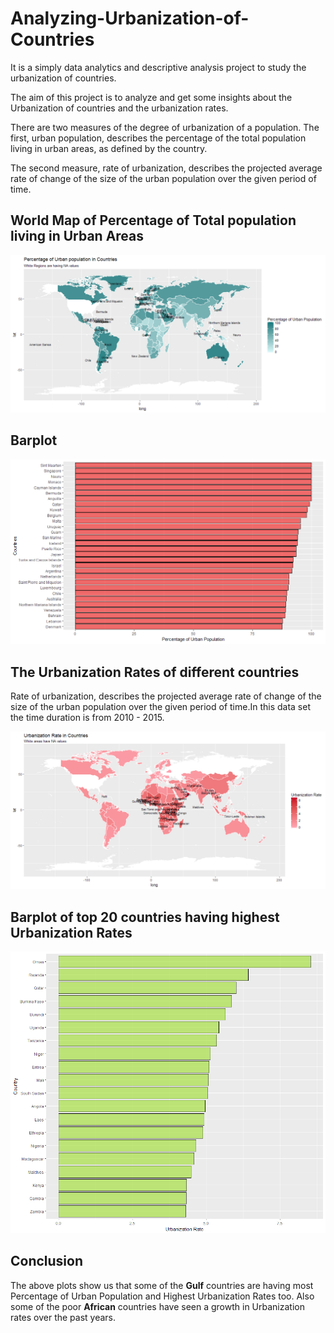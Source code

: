 # Analyzing-Urbanization-of-Countries

It is a simply data analytics and descriptive analysis project to study the urbanization of countries.

The aim of this project is to analyze and get some insights about the Urbanization of countries and the urbanization rates.

There are two measures of the degree of urbanization of a population. The first, urban population, describes the percentage of the total population living in urban areas, as defined by the country.

The second measure, rate of urbanization, describes the projected average rate of change of the size of the urban population over the given period of time.



## World Map of Percentage of Total population living in Urban Areas

![github logo](https://github.com/anishsingh20/Analyzing-Urbanization-of-Countires/blob/master/Plots/World%20map%20of%20Urban%20Population.png)


## Barplot


![github logo](https://github.com/anishsingh20/Analyzing-Urbanization-of-Countires/blob/master/Plots/Barplot%20of%20Urban%20Population.png)


## The Urbanization Rates of different countries

Rate of urbanization, describes the projected average rate of change of the size of the urban population over the given period of time.In this data set the time duration is from 2010 - 2015.

![guthub logo](https://github.com/anishsingh20/Analyzing-Urbanization-of-Countires/blob/master/Plots/World%20Map%20Urban%20Rate.png)



## Barplot of top 20 countries having highest Urbanization Rates

![github logo](https://github.com/anishsingh20/Analyzing-Urbanization-of-Countires/blob/master/Plots/Barplot%20Urbanization%20Rate.png)


## Conclusion

The above plots show us that some of the __Gulf__ countries are having most Percentage of Urban Population and Highest Urbanization Rates too. Also some of the poor __African__ countries have seen a growth in Urbanization rates over the past years.

